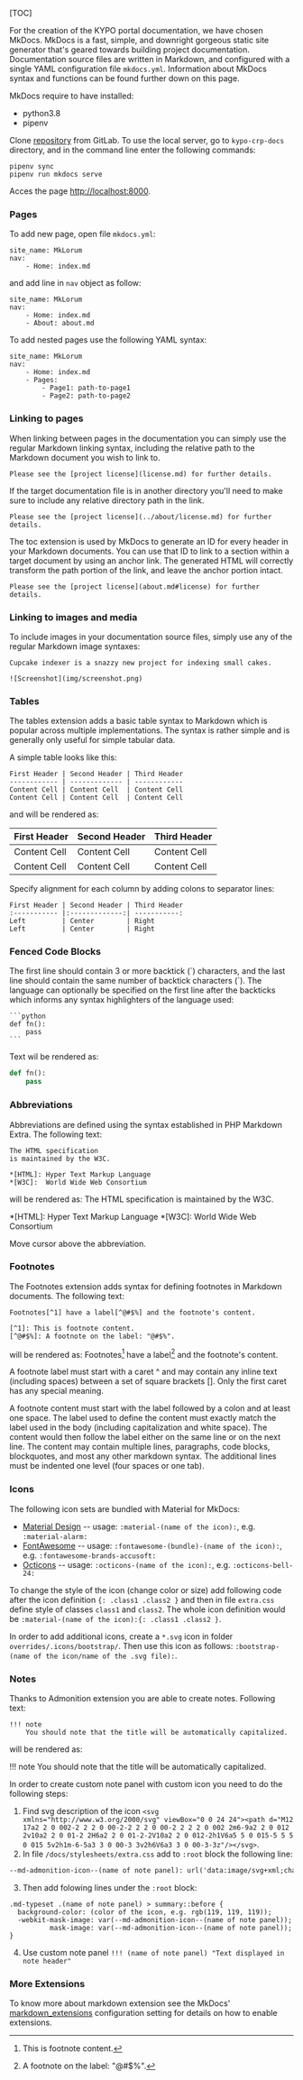 [TOC]

For the creation of the KYPO portal documentation, we have chosen MkDocs. MkDocs is a fast, simple, and downright gorgeous static site generator that's geared towards building project documentation. Documentation source files are written in Markdown, and configured with a single YAML configuration file `mkdocs.yml`. Information about MkDocs syntax and functions can be found further down on this page.

MkDocs require to have installed: 

* python3.8
* pipenv

Clone [repository](https://gitlab.ics.muni.cz/muni-kypo-crp/kypo-crp-project-docs) from GitLab. To use the local server, go to `kypo-crp-docs` directory, and in the command line enter the following commands:
```
pipenv sync
pipenv run mkdocs serve
```

Acces the page [http://localhost:8000](http://localhost:8000).

### Pages
To add new page, open file `mkdocs.yml`:
```
site_name: MkLorum
nav:
    - Home: index.md
```


 and add line in `nav` object as follow: 
```
site_name: MkLorum
nav:
    - Home: index.md
    - About: about.md
```

To add nested pages use the following YAML syntax: 
```
site_name: MkLorum
nav:
    - Home: index.md
    - Pages: 
        - Page1: path-to-page1
        - Page2: path-to-page2
```

### Linking to pages
When linking between pages in the documentation you can simply use the regular Markdown linking syntax, including the relative path to the Markdown document you wish to link to.

```
Please see the [project license](license.md) for further details.
```

If the target documentation file is in another directory you'll need to make sure to include any relative directory path in the link.
```
Please see the [project license](../about/license.md) for further details.
```

The toc extension is used by MkDocs to generate an ID for every header in your Markdown documents. You can use that ID to link to a section within a target document by using an anchor link. The generated HTML will correctly transform the path portion of the link, and leave the anchor portion intact.

```
Please see the [project license](about.md#license) for further details.
```

### Linking to images and media

To include images in your documentation source files, simply use any of the regular Markdown image syntaxes:

```
Cupcake indexer is a snazzy new project for indexing small cakes.

![Screenshot](img/screenshot.png)
```

### Tables 
The tables extension adds a basic table syntax to Markdown which is popular across multiple implementations. The syntax is rather simple and is generally only useful for simple tabular data.

A simple table looks like this:
```
First Header | Second Header | Third Header
------------ | ------------- | ------------
Content Cell | Content Cell  | Content Cell
Content Cell | Content Cell  | Content Cell
```
and will be rendered as: 

First Header | Second Header | Third Header
------------ | ------------- | ------------
Content Cell | Content Cell  | Content Cell
Content Cell | Content Cell  | Content Cell


Specify alignment for each column by adding colons to separator lines:
```
First Header | Second Header | Third Header
:----------- |:-------------:| -----------:
Left         | Center        | Right
Left         | Center        | Right
```

### Fenced Code Blocks
The first line should contain 3 or more backtick (\`) characters, and the last line should contain the same number of backtick characters (\`). The language can optionally be specified on the first line after the backticks which informs any syntax highlighters of the language used: 
~~~~~~~~~~~~~~~~~~~~~
```python
def fn():
    pass
```
~~~~~~~~~~~~~~~~~~~~~

Text wil be rendered as: 
```python
def fn():
    pass
```

### Abbreviations 
Abbreviations are defined using the syntax established in PHP Markdown Extra. The following text: 
```
The HTML specification
is maintained by the W3C.

*[HTML]: Hyper Text Markup Language
*[W3C]:  World Wide Web Consortium
```

will be rendered as: 
The HTML specification
is maintained by the W3C.

*[HTML]: Hyper Text Markup Language
*[W3C]:  World Wide Web Consortium

Move cursor above the abbreviation.

### Footnotes
The Footnotes extension adds syntax for defining footnotes in Markdown documents. The following text: 
```
Footnotes[^1] have a label[^@#$%] and the footnote's content.

[^1]: This is footnote content.
[^@#$%]: A footnote on the label: "@#$%".
```

will be rendered as:
Footnotes[^1] have a label[^@#$%] and the footnote's content.

[^1]: This is footnote content.
[^@#$%]: A footnote on the label: "@#$%".

A footnote label must start with a caret ^ and may contain any inline text (including spaces) between a set of square brackets []. Only the first caret has any special meaning.

A footnote content must start with the label followed by a colon and at least one space. The label used to define the content must exactly match the label used in the body (including capitalization and white space). The content would then follow the label either on the same line or on the next line. The content may contain multiple lines, paragraphs, code blocks, blockquotes, and most any other markdown syntax. The additional lines must be indented one level (four spaces or one tab).

### Icons

The following icon sets are bundled with Material for MkDocs:
 
* [Material Design](https://materialdesignicons.com/) -- usage: `:material-(name of the icon):`, e.g. `:material-alarm:`
* [FontAwesome](https://fontawesome.com/icons?d=gallery&m=free) -- usage: `:fontawesome-(bundle)-(name of the icon):`, e.g. `:fontawesome-brands-accusoft:`
* [Octicons](https://primer.style/octicons/) -- usage: `:octicons-(name of the icon):`, e.g. `:octicons-bell-24:`

To change the style of the icon (change color or size) add following code after the icon definition `{: .class1 .class2 }` and then in file `extra.css` define style of classes `class1` and `class2`. The whole icon definition would be `:material-(name of the icon):{: .class1 .class2 }`.

In order to add additional icons, create a `*.svg` icon in folder `overrides/.icons/bootstrap/`. Then use this icon as follows: `:bootstrap-(name of the icon/name of the .svg file):`.


### Notes
Thanks to Admonition extension you are able to create notes. Following text: 
```
!!! note
    You should note that the title will be automatically capitalized.
```

will be rendered as: 

!!! note
    You should note that the title will be automatically capitalized.

In order to create custom note panel with custom icon you need to do the following steps: 

1. Find svg description of the icon `<svg xmlns="http://www.w3.org/2000/svg" viewBox="0 0 24 24"><path d="M12 17a2 2 0 002-2 2 2 0 00-2-2 2 2 0 00-2 2 2 2 0 002 2m6-9a2 2 0 012 2v10a2 2 0 01-2 2H6a2 2 0 01-2-2V10a2 2 0 012-2h1V6a5 5 0 015-5 5 5 0 015 5v2h1m-6-5a3 3 0 00-3 3v2h6V6a3 3 0 00-3-3z"/></svg>`.
2. In file `/docs/stylesheets/extra.css` add to `:root` block the following line: 
```markdown
--md-admonition-icon--(name of note panel): url('data:image/svg+xml;charset=utf-8,<svg xmlns="http://www.w3.org/2000/svg" viewBox="0 0 24 24"><path d="M12 17a2 2 0 002-2 2 2 0 00-2-2 2 2 0 00-2 2 2 2 0 002 2m6-9a2 2 0 012 2v10a2 2 0 01-2 2H6a2 2 0 01-2-2V10a2 2 0 012-2h1V6a5 5 0 015-5 5 5 0 015 5v2h1m-6-5a3 3 0 00-3 3v2h6V6a3 3 0 00-3-3z"/></svg>');
```


3. Then add folowing lines under the `:root` block: 
```
.md-typeset .(name of note panel) > summary::before {
  background-color: (color of the icon, e.g. rgb(119, 119, 119));
  -webkit-mask-image: var(--md-admonition-icon--(name of note panel));
          mask-image: var(--md-admonition-icon--(name of note panel));
}
```
4. Use custom note panel `!!! (name of note panel) "Text displayed in note header"`






### More Extensions
To know more about markdown extension see the MkDocs' [markdown_extensions](https://www.mkdocs.org/user-guide/configuration/#markdown_extensions) configuration setting for details on how to enable extensions.

